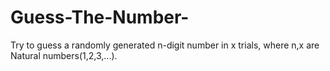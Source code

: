 # Guess-The-Number-
Try to guess a randomly generated n-digit number in x trials, where n,x are Natural numbers(1,2,3,...).
